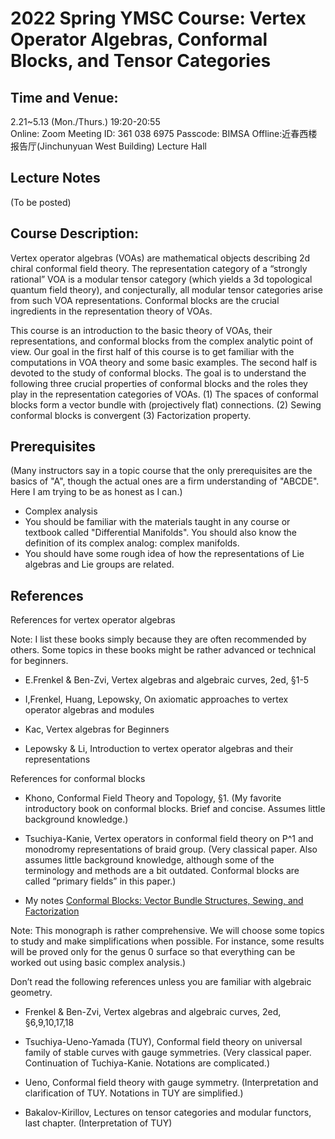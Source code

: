 # 2022 Spring YMSC Course: Vertex Operator Algebras, Conformal Blocks, and Tensor Categories
 
## Time and Venue:
2.21~5.13 (Mon./Thurs.) 19:20-20:55 <br>
Online: Zoom Meeting ID: 361 038 6975 Passcode: BIMSA Offline:近春西楼报告厅(Jinchunyuan West Building) Lecture Hall

## Lecture Notes

(To be posted)

## Course Description:
Vertex operator algebras (VOAs) are mathematical objects describing 2d chiral conformal field theory. The representation category of a “strongly rational” VOA is a modular tensor category (which yields a 3d topological quantum field theory), and conjecturally, all modular tensor categories arise from such VOA representations. Conformal blocks are the crucial ingredients in the representation theory of VOAs.

This course is an introduction to the basic theory of VOAs, their representations, and conformal blocks from the complex analytic point of view. Our goal in the first half of this course is to get familiar with the computations in VOA theory and some basic examples. The second half is devoted to the study of conformal blocks. The goal is to understand the following three crucial properties of conformal blocks and the roles they play in the representation categories of VOAs. (1) The spaces of conformal blocks form a vector bundle with (projectively flat) connections. (2) Sewing conformal blocks is convergent (3) Factorization property.


## Prerequisites
(Many instructors say in a topic course that the only prerequisites are the basics of "A", though the actual ones are a firm understanding of "ABCDE". Here I am trying to be as honest as I can.)
- Complex analysis
- You should be familiar with the materials taught in any course or textbook called "Differential Manifolds". You should also know the definition of its complex analog: complex manifolds. 
- You should have some rough idea of how the representations of Lie algebras and Lie groups are related. 



## References
References for vertex operator algebras

Note: I list these books simply because they are often recommended by others. Some topics in these books might be rather advanced or technical for beginners.

- E.Frenkel & Ben-Zvi, Vertex algebras and algebraic curves, 2ed, §1-5

- I,Frenkel, Huang, Lepowsky, On axiomatic approaches to vertex operator algebras and modules

- Kac, Vertex algebras for Beginners

- Lepowsky & Li, Introduction to vertex operator algebras and their representations

References for conformal blocks

- Khono, Conformal Field Theory and Topology, §1. (My favorite introductory book on conformal blocks. Brief and concise. Assumes little background knowledge.)

- Tsuchiya-Kanie, Vertex operators in conformal field theory on P^1 and monodromy representations of braid group. (Very classical paper. Also assumes little background knowledge, although some of the terminology and methods are a bit outdated. Conformal blocks are called “primary fields” in this paper.)

- My notes [Conformal Blocks: Vector Bundle Structures, Sewing, and Factorization](Files/2020_Conformal_Blocks.pdf) 

Note: This monograph is rather comprehensive. We will choose some topics to study and make simplifications when possible. For instance, some results will be proved only for the genus 0 surface so that everything can be worked out using basic complex analysis.)

Don’t read the following references unless you are familiar with algebraic geometry.

- Frenkel & Ben-Zvi, Vertex algebras and algebraic curves, 2ed, §6,9,10,17,18

- Tsuchiya-Ueno-Yamada (TUY), Conformal field theory on universal family of stable curves with gauge symmetries. (Very classical paper. Continuation of Tuchiya-Kanie. Notations are complicated.)

- Ueno, Conformal field theory with gauge symmetry. (Interpretation and clarification of TUY. Notations in TUY are simplified.)

- Bakalov-Kirillov, Lectures on tensor categories and modular functors, last chapter. (Interpretation of TUY)

